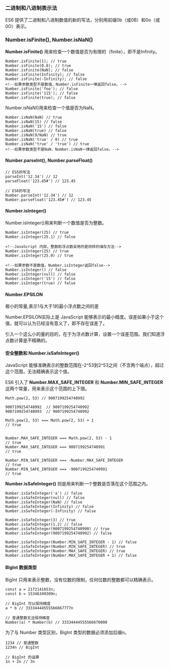 ### 二进制和八进制表示法
ES6 提供了二进制和八进制数值的新的写法，分别用前缀0b（或0B）和0o（或0O）表示。

### Number.isFinite(), Number.isNaN()
**Number.isFinite()** 用来检查一个数值是否为有限的（finite），即不是Infinity。
```
Number.isFinite(1); // true
Number.isFinite(0.8); // true
Number.isFinite(NaN); // false
Number.isFinite(Infinity); // false
Number.isFinite(-Infinity); // false
<!--如果参数类型不是数值，Number.isFinite一律返回false。-->
Number.isFinite('foo'); // false
Number.isFinite('115'); // false
Number.isFinite(true); // false

```
Number.isNaN()用来检查一个值是否为NaN。
```
Number.isNaN(NaN) // true
Number.isNaN(15) // false
Number.isNaN('15') // false
Number.isNaN(true) // false
Number.isNaN(9/NaN) // true
Number.isNaN('true' / 0) // true
Number.isNaN('true' / 'true') // true
<!--如果参数类型不是NaN，Number.isNaN一律返回false。-->

```
#### Number.parseInt(), Number.parseFloat()

```
// ES5的写法
parseInt('12.34') // 12
parseFloat('123.45#') // 123.45

// ES6的写法
Number.parseInt('12.34') // 12
Number.parseFloat('123.45#') // 123.45
```
#### Number.isInteger()
Number.isInteger()用来判断一个数值是否为整数。
```
Number.isInteger(25) // true
Number.isInteger(25.1) // false

<!--JavaScript 内部，整数和浮点数采用的是同样的储存方法-->
Number.isInteger(25) // true
Number.isInteger(25.0) // true

<!--如果参数不是数值，Number.isInteger返回false-->
Number.isInteger() // false
Number.isInteger(null) // false
Number.isInteger('15') // false
Number.isInteger(true) // false
```
#### Number.EPSILON
极小的常量,表示1与大于1的最小浮点数之间的差

Number.EPSILON实际上是 JavaScript 能够表示的最小精度。误差如果小于这个值，就可以认为已经没有意义了，即不存在误差了。

引入一个这么小的量的目的，在于为浮点数计算，设置一个误差范围。我们知道浮点数计算是不精确的。

#### 安全整数和 Number.isSafeInteger()
JavaScript 能够准确表示的整数范围在-2^53到2^53之间（不含两个端点），超过这个范围，无法精确表示这个值。

ES6 引入了
**Number.MAX_SAFE_INTEGER**
和
**Number.MIN_SAFE_INTEGER**
这两个常量，用来表示这个范围的上下限。

```
Math.pow(2, 53) // 9007199254740992

9007199254740992  // 9007199254740992
9007199254740993  // 9007199254740992

Math.pow(2, 53) === Math.pow(2, 53) + 1
// true


Number.MAX_SAFE_INTEGER === Math.pow(2, 53) - 1
// true
Number.MAX_SAFE_INTEGER === 9007199254740991
// true

Number.MIN_SAFE_INTEGER === -Number.MAX_SAFE_INTEGER
// true
Number.MIN_SAFE_INTEGER === -9007199254740991
// true
```
**Number.isSafeInteger()** 则是用来判断一个整数是否落在这个范围之内。

```
Number.isSafeInteger('a') // false
Number.isSafeInteger(null) // false
Number.isSafeInteger(NaN) // false
Number.isSafeInteger(Infinity) // false
Number.isSafeInteger(-Infinity) // false

Number.isSafeInteger(3) // true
Number.isSafeInteger(1.2) // false
Number.isSafeInteger(9007199254740990) // true
Number.isSafeInteger(9007199254740992) // false

Number.isSafeInteger(Number.MIN_SAFE_INTEGER - 1) // false
Number.isSafeInteger(Number.MIN_SAFE_INTEGER) // true
Number.isSafeInteger(Number.MAX_SAFE_INTEGER) // true
Number.isSafeInteger(Number.MAX_SAFE_INTEGER + 1) // false
```
#### BIgInt 数据类型
BigInt 只用来表示整数，没有位数的限制，任何位数的整数都可以精确表示。

```
const a = 2172141653n;
const b = 15346349309n;

// BigInt 可以保持精度
a * b // 33334444555566667777n

// 普通整数无法保持精度
Number(a) * Number(b) // 33334444555566670000
```
为了与 Number 类型区别，BigInt 类型的数据必须添加后缀n。

```
1234 // 普通整数
1234n // BigInt

// BigInt 的运算
1n + 2n // 3n
```


